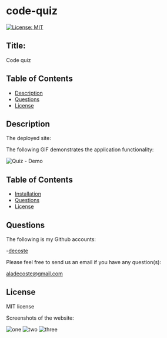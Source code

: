 # code-quiz


[![License: MIT](https://img.shields.io/badge/License-MIT-yellow.svg)](https://opensource.org/licenses/MIT)

## Title:
Code quiz

## Table of Contents
  * [Description](#description)
  * [Questions](#questions)
  * [License](#license)

## Description

The deployed site:


The following GIF demonstrates the application functionality:

![Quiz - Demo](../assets/images/Quiz.gif)


## Table of Contents
  * [Installation](#installation)
  * [Questions](#questions)
  * [License](#license)


## Questions
The following is my Github accounts:

-[decoste](https://github.com/decoste)

Please feel free to send us an email if you have any question(s):

aladecoste@gmail.com


## License
MIT license


Screenshots of the website:

![one](../assets/images/screenShot1.png)
![two](../assets/images/screenshot2.png)
![three](../assets/images/screenshot3.png)




